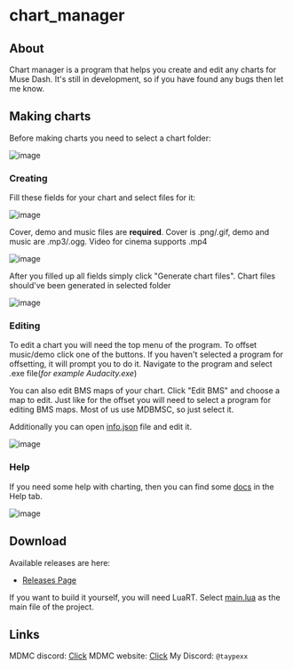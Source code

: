 # chart_manager

## About

Chart manager is a program that helps you create and edit any charts for Muse Dash. It's still in development, so if you have found any bugs then let me know.

## Making charts

Before making charts you need to select a chart folder:

![image](https://github.com/taypexx/chart_manager/assets/102821080/190d4fef-7420-4391-8319-6042daab68d1)

### Creating

Fill these fields for your chart and select files for it:

![image](https://github.com/taypexx/chart_manager/assets/102821080/e93efc7f-baaf-4d54-bac8-4206d61520e6)

Cover, demo and music files are __required__. Cover is .png/.gif, demo and music are .mp3/.ogg. Video for cinema supports .mp4

![image](https://github.com/taypexx/chart_manager/assets/102821080/f7b1c772-f3b2-42d5-8738-65d4266a19d1)

After you filled up all fields simply click "Generate chart files". Chart files should've been generated in selected folder

![image](https://github.com/taypexx/chart_manager/assets/102821080/0cc015ae-bf9b-4f9e-a523-09b621033ab3)

### Editing

To edit a chart you will need the top menu of the program. To offset music/demo click one of the buttons.
If you haven't selected a program for offsetting, it will prompt you to do it. 
Navigate to the program and select .exe file(*for example Audacity.exe*)

You can also edit BMS maps of your chart. Click "Edit BMS" and choose a map to edit.
Just like for the offset you will need to select a program for editing BMS maps.
Most of us use MDBMSC, so just select it.

Additionally you can open [info.json](https://github.com/taypexx/chart_manager/blob/main/template/info.json) file and edit it.

![image](https://github.com/taypexx/chart_manager/assets/102821080/022aa9c6-eef4-4567-912a-40f1b8ffc805)

### Help

If you need some help with charting, then you can find some [docs](https://github.com/taypexx/chart_manager/tree/main/assets) in the Help tab.

![image](https://github.com/taypexx/chart_manager/assets/102821080/e8f8a4f9-0f48-4c03-8cea-b78eb32839d7)

## Download

Available releases are here:

* [Releases Page](https://github.com/taypexx/chart_manager/releases/)

If you want to build it yourself, you will need LuaRT.
Select [main.lua](https://github.com/taypexx/chart_manager/blob/main/main.lua) as the main file of the project.

## Links

MDMC discord: 
[Click](https://discord.gg/mdmc/)
MDMC website: 
[Click](https://mdmc.moe/)
My Discord: `@taypexx`
